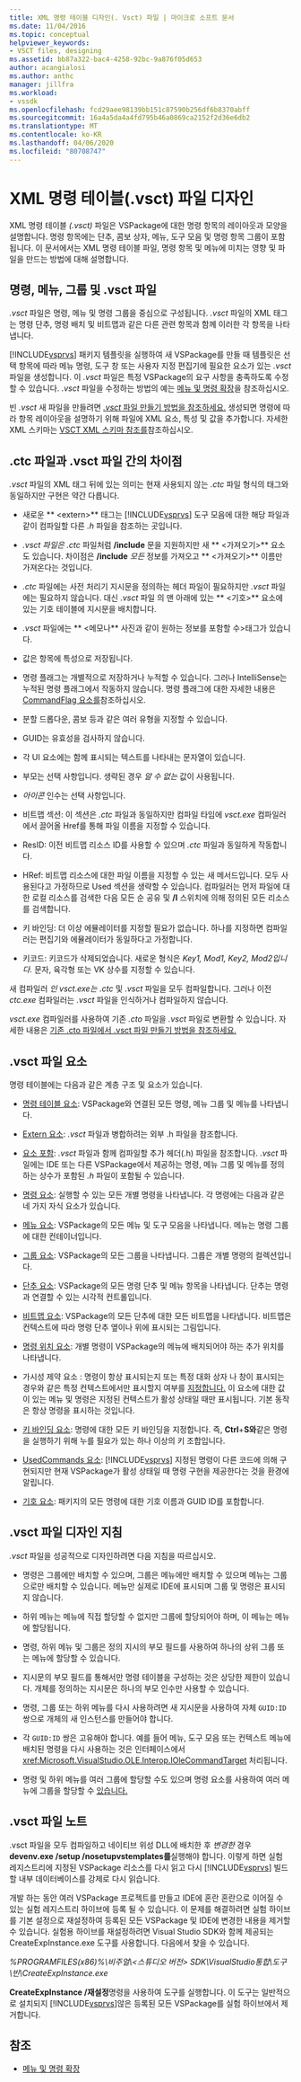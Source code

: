 ```yaml
---
title: XML 명령 테이블 디자인(. Vsct) 파일 | 마이크로 소프트 문서
ms.date: 11/04/2016
ms.topic: conceptual
helpviewer_keywords:
- VSCT files, designing
ms.assetid: bb87a322-bac4-4258-92bc-9a876f05d653
author: acangialosi
ms.author: anthc
manager: jillfra
ms.workload:
- vssdk
ms.openlocfilehash: fcd29aee98139bb151c87590b256df6b8370abff
ms.sourcegitcommit: 16a4a5da4a4fd795b46a0869ca2152f2d36e6db2
ms.translationtype: MT
ms.contentlocale: ko-KR
ms.lasthandoff: 04/06/2020
ms.locfileid: "80708747"
---
```

# <a name="design-xml-command-table-vsct-files"></a>XML 명령 테이블(.vsct) 파일 디자인
XML 명령 테이블 *(.vsct)* 파일은 VSPackage에 대한 명령 항목의 레이아웃과 모양을 설명합니다. 명령 항목에는 단추, 콤보 상자, 메뉴, 도구 모음 및 명령 항목 그룹이 포함됩니다. 이 문서에서는 XML 명령 테이블 파일, 명령 항목 및 메뉴에 미치는 영향 및 파일을 만드는 방법에 대해 설명합니다.

## <a name="commands-menus-groups-and-the-vsct-file"></a>명령, 메뉴, 그룹 및 .vsct 파일
 *.vsct* 파일은 명령, 메뉴 및 명령 그룹을 중심으로 구성됩니다. *.vsct* 파일의 XML 태그는 명령 단추, 명령 배치 및 비트맵과 같은 다른 관련 항목과 함께 이러한 각 항목을 나타냅니다.

 [!INCLUDE[vsprvs](../../code-quality/includes/vsprvs_md.md)] 패키지 템플릿을 실행하여 새 VSPackage를 만들 때 템플릿은 선택 항목에 따라 메뉴 명령, 도구 창 또는 사용자 지정 편집기에 필요한 요소가 있는 *.vsct* 파일을 생성합니다. 이 *.vsct* 파일은 특정 VSPackage의 요구 사항을 충족하도록 수정할 수 있습니다. *.vsct* 파일을 수정하는 방법의 예는 [메뉴 및 명령 확장](../../extensibility/extending-menus-and-commands.md)을 참조하십시오.

 빈 *.vsct* 새 파일을 만들려면 [ *.vsct* 파일 만들기 방법을 참조하세요.](../../extensibility/internals/how-to-create-a-dot-vsct-file.md) 생성되면 명령에 따라 항목 레이아웃을 설명하기 위해 파일에 XML 요소, 특성 및 값을 추가합니다. 자세한 XML 스키마는 [VSCT XML 스키마 참조를](../../extensibility/vsct-xml-schema-reference.md)참조하십시오.

## <a name="differences-between-ctc-and-vsct-files"></a>.ctc 파일과 .vsct 파일 간의 차이점
 *.vsct* 파일의 XML 태그 뒤에 있는 의미는 현재 사용되지 않는 *.ctc* 파일 형식의 태그와 동일하지만 구현은 약간 다릅니다.

- 새로운 ** \<extern>** 태그는 [!INCLUDE[vsprvs](../../code-quality/includes/vsprvs_md.md)] 도구 모음에 대한 해당 파일과 같이 컴파일할 다른 *.h* 파일을 참조하는 곳입니다.

- *.vsct 파일은* *.ctc* 파일처럼 **/include** 문을 지원하지만 새 ** \<가져오기>** 요소도 있습니다. 차이점은 **/include** *모든* 정보를 가져오고 ** \<가져오기>** 이름만 가져온다는 것입니다.

- *.ctc* 파일에는 사전 처리기 지시문을 정의하는 헤더 파일이 필요하지만 *.vsct* 파일에는 필요하지 않습니다. 대신 *.vsct* 파일 의 맨 아래에 있는 ** \<기호>** 요소에 있는 기호 테이블에 지시문을 배치합니다.

- *.vsct* 파일에는 ** \<메모나** 사진과 같이 원하는 정보를 포함할 수>태그가 있습니다.

- 값은 항목에 특성으로 저장됩니다.

- 명령 플래그는 개별적으로 저장하거나 누적할 수 있습니다.  그러나 IntelliSense는 누적된 명령 플래그에서 작동하지 않습니다. 명령 플래그에 대한 자세한 내용은 [CommandFlag 요소를](../../extensibility/command-flag-element.md)참조하십시오.

- 분할 드롭다운, 콤보 등과 같은 여러 유형을 지정할 수 있습니다.

- GUID는 유효성을 검사하지 않습니다.

- 각 UI 요소에는 함께 표시되는 텍스트를 나타내는 문자열이 있습니다.

- 부모는 선택 사항입니다. 생략된 경우 *알 수 없는* 값이 사용됩니다.

- *아이콘* 인수는 선택 사항입니다.

- 비트맵 섹션: 이 섹션은 *.ctc* 파일과 동일하지만 컴파일 타임에 *vsct.exe* 컴파일러에서 끌어올 Href를 통해 파일 이름을 지정할 수 있습니다.

- ResID: 이전 비트맵 리소스 ID를 사용할 수 있으며 *.ctc* 파일과 동일하게 작동합니다.

- HRef: 비트맵 리소스에 대한 파일 이름을 지정할 수 있는 새 메서드입니다. 모두 사용된다고 가정하므로 Used 섹션을 생략할 수 있습니다. 컴파일러는 먼저 파일에 대한 로컬 리소스를 검색한 다음 모든 순 공유 및 **/I** 스위치에 의해 정의된 모든 리소스를 검색합니다.

- 키 바인딩: 더 이상 에뮬레이터를 지정할 필요가 없습니다. 하나를 지정하면 컴파일러는 편집기와 에뮬레이터가 동일하다고 가정합니다.

- 키코드: 키코드가 삭제되었습니다. 새로운 형식은 *Key1, Mod1, Key2, Mod2입니다.*  문자, 육각형 또는 VK 상수를 지정할 수 있습니다.

새 컴파일러 *인 vsct.exe는* *.ctc* 및 *.vsct* 파일을 모두 컴파일합니다. 그러나 이전 *ctc.exe* 컴파일러는 *.vsct* 파일을 인식하거나 컴파일하지 않습니다.

*vsct.exe* 컴파일러를 사용하여 기존 *.cto* 파일을 *.vsct* 파일로 변환할 수 있습니다. 자세한 내용은 [기존 .cto 파일에서 .vsct 파일 만들기 방법을 참조하세요.](../../extensibility/internals/how-to-create-a-dot-vsct-file.md#how-to-create-a-dot-vsct-file-from-an-existing-dot-cto-file)

## <a name="the-vsct-file-elements"></a>.vsct 파일 요소
 명령 테이블에는 다음과 같은 계층 구조 및 요소가 있습니다.

- [명령 테이블 요소](../../extensibility/commandtable-element.md): VSPackage와 연결된 모든 명령, 메뉴 그룹 및 메뉴를 나타냅니다.

- [Extern 요소](../../extensibility/extern-element.md): *.vsct* 파일과 병합하려는 외부 .h 파일을 참조합니다.

- [요소 포함](../../extensibility/include-element.md): *.vsct* 파일과 함께 컴파일할 추가 헤더(.h) 파일을 참조합니다. *.vsct* 파일에는 IDE 또는 다른 VSPackage에서 제공하는 명령, 메뉴 그룹 및 메뉴를 정의하는 상수가 포함된 *.h* 파일이 포함될 수 있습니다.

- [명령 요소](../../extensibility/commands-element.md): 실행할 수 있는 모든 개별 명령을 나타냅니다. 각 명령에는 다음과 같은 네 가지 자식 요소가 있습니다.

- [메뉴 요소](../../extensibility/menus-element.md): VSPackage의 모든 메뉴 및 도구 모음을 나타냅니다. 메뉴는 명령 그룹에 대한 컨테이너입니다.

- [그룹 요소](../../extensibility/groups-element.md): VSPackage의 모든 그룹을 나타냅니다. 그룹은 개별 명령의 컬렉션입니다.

- [단추 요소](../../extensibility/buttons-element.md): VSPackage의 모든 명령 단추 및 메뉴 항목을 나타냅니다. 단추는 명령과 연결할 수 있는 시각적 컨트롤입니다.

- [비트맵 요소](../../extensibility/bitmaps-element.md): VSPackage의 모든 단추에 대한 모든 비트맵을 나타냅니다. 비트맵은 컨텍스트에 따라 명령 단추 옆이나 위에 표시되는 그림입니다.

- [명령 위치 요소](../../extensibility/commandplacements-element.md): 개별 명령이 VSPackage의 메뉴에 배치되어야 하는 추가 위치를 나타냅니다.

- 가시성 제약 요소 : 명령이 항상 표시되는지 또는 특정 대화 상자 나 창이 표시되는 경우와 같은 특정 컨텍스트에서만 표시할지 여부를 [지정합니다.](../../extensibility/visibilityconstraints-element.md) 이 요소에 대한 값이 있는 메뉴 및 명령은 지정된 컨텍스트가 활성 상태일 때만 표시됩니다. 기본 동작은 항상 명령을 표시하는 것입니다.

- [키 바인딩 요소](../../extensibility/keybindings-element.md): 명령에 대한 모든 키 바인딩을 지정합니다. 즉, **Ctrl**+**S와**같은 명령을 실행하기 위해 누를 필요가 있는 하나 이상의 키 조합입니다.

- [UsedCommands 요소](../../extensibility/usedcommands-element.md): [!INCLUDE[vsprvs](../../code-quality/includes/vsprvs_md.md)] 지정된 명령이 다른 코드에 의해 구현되지만 현재 VSPackage가 활성 상태일 때 명령 구현을 제공한다는 것을 환경에 알립니다.

- [기호 요소](../../extensibility/symbols-element.md): 패키지의 모든 명령에 대한 기호 이름과 GUID ID를 포함합니다.

## <a name="vsct-file-design-guidelines"></a>.vsct 파일 디자인 지침
 *.vsct* 파일을 성공적으로 디자인하려면 다음 지침을 따르십시오.

- 명령은 그룹에만 배치할 수 있으며, 그룹은 메뉴에만 배치할 수 있으며 메뉴는 그룹으로만 배치할 수 있습니다. 메뉴만 실제로 IDE에 표시되며 그룹 및 명령은 표시되지 않습니다.

- 하위 메뉴는 메뉴에 직접 할당할 수 없지만 그룹에 할당되어야 하며, 이 메뉴는 메뉴에 할당됩니다.

- 명령, 하위 메뉴 및 그룹은 정의 지시의 부모 필드를 사용하여 하나의 상위 그룹 또는 메뉴에 할당할 수 있습니다.

- 지시문의 부모 필드를 통해서만 명령 테이블을 구성하는 것은 상당한 제한이 있습니다. 개체를 정의하는 지시문은 하나의 부모 인수만 사용할 수 있습니다.

- 명령, 그룹 또는 하위 메뉴를 다시 사용하려면 새 지시문을 사용하여 자체 `GUID:ID` 쌍으로 개체의 새 인스턴스를 만들어야 합니다.

- 각 `GUID:ID` 쌍은 고유해야 합니다. 예를 들어 메뉴, 도구 모음 또는 컨텍스트 메뉴에 배치된 명령을 다시 사용하는 것은 인터페이스에서 <xref:Microsoft.VisualStudio.OLE.Interop.IOleCommandTarget> 처리됩니다.

- 명령 및 하위 메뉴를 여러 그룹에 할당할 수도 있으며 명령 요소를 사용하여 여러 메뉴에 그룹을 할당할 수 [있습니다.](../../extensibility/commands-element.md)

## <a name="vsct-file-notes"></a>.vsct 파일 노트
 .vsct 파일을 모두 컴파일하고 네이티브 위성 DLL에 배치한 후 *변경한* 경우 **devenv.exe /setup /nosetupvstemplates를**실행해야 합니다. 이렇게 하면 실험 레지스트리에 지정된 VSPackage 리소스를 다시 읽고 다시 [!INCLUDE[vsprvs](../../code-quality/includes/vsprvs_md.md)] 빌드할 내부 데이터베이스를 강제로 다시 읽습니다.

 개발 하는 동안 여러 VSPackage 프로젝트를 만들고 IDE에 혼란 혼란으로 이어질 수 있는 실험 레지스트리 하이브에 등록 될 수 있습니다. 이 문제를 해결하려면 실험 하이브를 기본 설정으로 재설정하여 등록된 모든 VSPackage 및 IDE에 변경한 내용을 제거할 수 있습니다. 실험용 하이브를 재설정하려면 Visual Studio SDK와 함께 제공되는 CreateExpInstance.exe 도구를 사용합니다. 다음에서 찾을 수 있습니다.

 *%PROGRAMFILES(x86)%\비주얼\\\<스튜디오 버전> SDK\VisualStudio통합\도구\빈\CreateExpInstance.exe*

 **CreateExpInstance /재설정**명령을 사용하여 도구를 실행합니다. 이 도구는 일반적으로 설치되지 [!INCLUDE[vsprvs](../../code-quality/includes/vsprvs_md.md)]않은 등록된 모든 VSPackage를 실험 하이브에서 제거합니다.

## <a name="see-also"></a>참조
- [메뉴 및 명령 확장](../../extensibility/extending-menus-and-commands.md)
